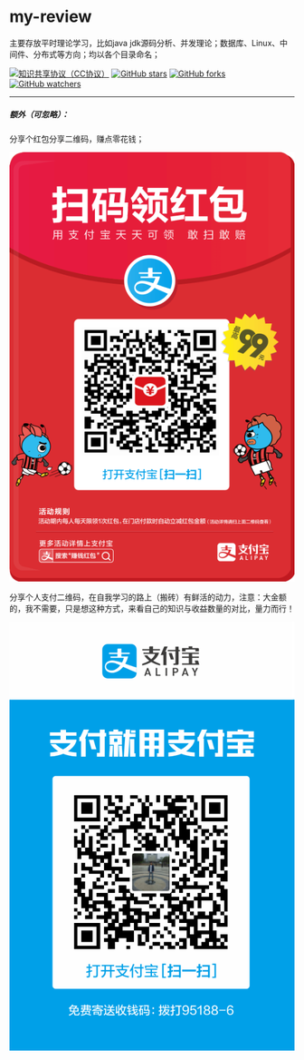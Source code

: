 # my-review

主要存放平时理论学习，比如java jdk源码分析、并发理论；数据库、Linux、中间件、分布式等方向；均以各个目录命名；




[![知识共享协议（CC协议）](https://img.shields.io/badge/License-Creative%20Commons-DC3D24.svg)](https://creativecommons.org/licenses/by-nc-sa/4.0/deed.zh)
[![GitHub stars](https://img.shields.io/github/stars/Zeb-D/my-review.svg?style=flat&label=Star)](https://github.com/Zeb-D/my-review/stargazers)
[![GitHub forks](https://img.shields.io/github/forks/Zeb-D/my-review.svg?style=flat&label=Fork)](https://github.com/Zeb-D/my-review/fork)
[![GitHub watchers](https://img.shields.io/github/watchers/Zeb-D/my-review.svg?style=flat&label=Watch)](https://github.com/Zeb-D/my-review/watchers)


------

##### 额外（**可忽略**）：

分享个红包分享二维码，赚点零花钱；

![hb](./image/hb.png)

分享个人支付二维码，在自我学习的路上（搬砖）有鲜活的动力，注意：大金额的，我不需要，只是想这种方式，来看自己的知识与收益数量的对比，量力而行！

![hb](./image/myalipayQR.png)
